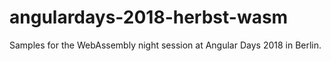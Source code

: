 # angulardays-2018-herbst-wasm
Samples for the WebAssembly night session at Angular Days 2018 in Berlin.
